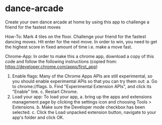 # dance-arcade
Create your own dance arcade at home by using this app to challenge a friend for the fastest moves

How-To: Mark 4 tiles on the floor. Challenge your friend for the fastest dancing moves. Hit enter for the next move. In order to win, you need to get the highest score in fixed amount of time i.e. make a move fast.

Chrome-App: In order to make this a chrome app, download a copy of this code and follow the following instructions (copied from: https://developer.chrome.com/apps/first_app)

1. Enable flags: Many of the Chrome Apps APIs are still experimental, so you should enable experimental APIs so that you can try them out:
  a. Go to chrome://flags.
  b. Find "Experimental Extension APIs", and click its "Enable" link.
  c. Restart Chrome.
2. Load your app: To load your app, 
  a. bring up the apps and extensions management page by clicking the settings icon  and choosing Tools > Extensions.
  b. Make sure the Developer mode checkbox has been selected.
  c. Click the Load unpacked extension button, navigate to your app's folder and click OK.

